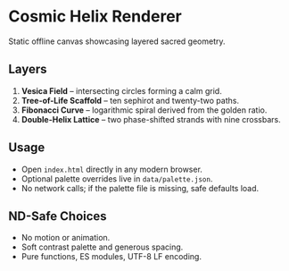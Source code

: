 # Cosmic Helix Renderer

Static offline canvas showcasing layered sacred geometry.

## Layers
1. **Vesica Field** – intersecting circles forming a calm grid.
2. **Tree-of-Life Scaffold** – ten sephirot and twenty-two paths.
3. **Fibonacci Curve** – logarithmic spiral derived from the golden ratio.
4. **Double-Helix Lattice** – two phase-shifted strands with nine crossbars.

## Usage
- Open `index.html` directly in any modern browser.
- Optional palette overrides live in `data/palette.json`.
- No network calls; if the palette file is missing, safe defaults load.

## ND-Safe Choices
- No motion or animation.
- Soft contrast palette and generous spacing.
- Pure functions, ES modules, UTF-8 LF encoding.
